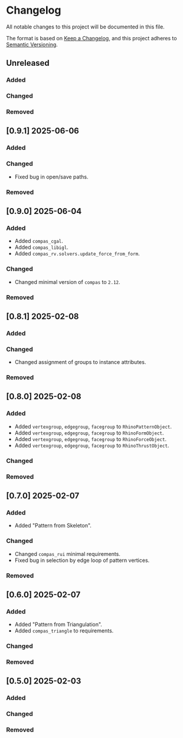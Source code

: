 # Changelog

All notable changes to this project will be documented in this file.

The format is based on [Keep a Changelog](https://keepachangelog.com/en/1.0.0/),
and this project adheres to [Semantic Versioning](https://semver.org/spec/v2.0.0.html).

## Unreleased

### Added

### Changed

### Removed


## [0.9.1] 2025-06-06

### Added

### Changed

* Fixed bug in open/save paths.

### Removed


## [0.9.0] 2025-06-04

### Added

* Added `compas_cgal`.
* Added `compas_libigl`.
* Added `compas_rv.solvers.update_force_from_form`.

### Changed

* Changed minimal version of `compas` to `2.12`.

### Removed


## [0.8.1] 2025-02-08

### Added

### Changed

* Changed assignment of groups to instance attributes.

### Removed


## [0.8.0] 2025-02-08

### Added

* Added `vertexgroup`, `edgegroup`, `facegroup` to `RhinoPatternObject`.
* Added `vertexgroup`, `edgegroup`, `facegroup` to `RhinoFormObject`.
* Added `vertexgroup`, `edgegroup`, `facegroup` to `RhinoForceObject`.
* Added `vertexgroup`, `edgegroup`, `facegroup` to `RhinoThrustObject`.

### Changed

### Removed


## [0.7.0] 2025-02-07

### Added

* Added "Pattern from Skeleton".

### Changed

* Changed `compas_rui` minimal requirements.
* Fixed bug in selection by edge loop of pattern vertices.

### Removed


## [0.6.0] 2025-02-07

### Added

* Added "Pattern from Triangulation".
* Added `compas_triangle` to requirements.

### Changed

### Removed


## [0.5.0] 2025-02-03

### Added

### Changed

### Removed
